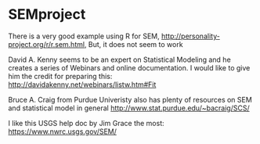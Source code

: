 # SEMproject


There is a very good example using R for SEM, http://personality-project.org/r/r.sem.html,
But, it does not seem to work


David A. Kenny seems to be an expert on Statistical Modeling and he creates a series of Webinars and online documentation. I would like to give him the credit for preparing this: http://davidakenny.net/webinars/listw.htm#Fit

Bruce A. Craig from Purdue Univeristy also has plenty of resources on SEM and statistical model in general
http://www.stat.purdue.edu/~bacraig/SCS/

I like this USGS help doc by Jim Grace the most: https://www.nwrc.usgs.gov/SEM/



